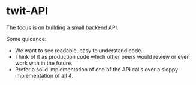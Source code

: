 # twit-API

The focus is on building a small backend API.

Some guidance:
* We want to see readable, easy to understand code.
* Think of it as production code which other peers would review or even work with in the future.
* Prefer a solid implementation of one of the API calls over a sloppy implementation of all 4.
